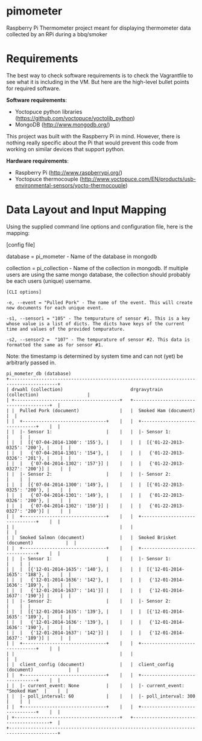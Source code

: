 pimometer
=========

Raspberry Pi Thermometer project meant for displaying thermometer data collected by an RPi during a bbq/smoker

Requirements
============

The best way to check software requirements is to check the Vagrantfile to see what it is including in the VM.  But here are the high-level bullet points for required software.

__Software requirements__:

* Yoctopuce python libraries (https://github.com/yoctopuce/yoctolib_python)
* MongoDB (http://www.mongodb.org/)


This project was built with the Raspberry Pi in mind.  However, there is nothing really specific about the Pi that would prevent this code from working on similar devices that support python.

__Hardware requirements__:

* Raspberry Pi (http://www.raspberrypi.org/)
* Yoctopuce thermocouple (http://www.yoctopuce.com/EN/products/usb-environmental-sensors/yocto-thermocouple)

Data Layout and Input Mapping
=============================
Using the supplied command line options and configuration file, here is the mapping:

[config file]

database = pi_mometer - Name of the database in mongodb

collection = pi_collection - Name of the collection in mongodb. If multiple users are using the same mongo database, the collection should probably be each users (unique) username.

```
[CLI options]

-e, --event = "Pulled Pork" - The name of the event. This will create new documents for each unique event.

-s1, --sensor1 = "105" - The tempurature of sensor #1. This is a key whose value is a list of dicts. The dicts have keys of the current time and values of the provided tempurature.

-s2, --sensor2 =  "107" - The tempurature of sensor #2. This data is formatted the same as for sensor #1.
```

Note: the timestamp is determined by system time and can not (yet) be arbitrarly passed in.

```
pi_mometer_db (database)
+----------------------------------------------------------------------------------------+
| drwahl (collection)                         drgravytrain (collection)                  |
| +---------------------------------------+   +---------------------------------------+  |
| |  Pulled Pork (document)               |   |  Smoked Ham (document)                |  |
| |  +-------------------------------+    |   |  +-------------------------------+    |  |
| |  |- Sensor 1:                    |    |   |  |- Sensor 1:                    |    |  |
| |  |  [{'07-04-2014-1300': '155'}, |    |   |  |  [{'01-22-2013-0325': '200'}, |    |  |
| |  |   {'07-04-2014-1301': '154'}, |    |   |  |   {'01-22-2013-0326': '201'}, |    |  |
| |  |   {'07-04-2014-1302': '157'}] |    |   |  |   {'01-22-2013-0327': '200'}] |    |  |
| |  |- Sensor 2:                    |    |   |  |- Sensor 2:                    |    |  |
| |  |  [{'07-04-2014-1300': '149'}, |    |   |  |  [{'01-22-2013-0325': '200'}, |    |  |
| |  |   {'07-04-2014-1301': '149'}, |    |   |  |   {'01-22-2013-0326': '200'}, |    |  |
| |  |   {'07-04-2014-1302': '150'}] |    |   |  |   {'01-22-2013-0327': '200'}] |    |  |
| |  +-------------------------------+    |   |  +-------------------------------+    |  |
| |                                       |   |                                       |  |
| |  Smoked Salmon (document)             |   |  Smoked Brisket (document)            |  |
| |  +-------------------------------+    |   |  +-------------------------------+    |  |
| |  |- Sensor 1:                    |    |   |  |- Sensor 1:                    |    |  |
| |  |  [{'12-01-2014-1635': '140'}, |    |   |  |  [{'12-01-2014-1635': '188'}, |    |  |
| |  |   {'12-01-2014-1636': '142'}, |    |   |  |   {'12-01-2014-1636': '189'}, |    |  |
| |  |   {'12-01-2014-1637': '141'}] |    |   |  |   {'12-01-2014-1637': '190'}] |    |  |
| |  |- Sensor 2:                    |    |   |  |- Sensor 2:                    |    |  |
| |  |  [{'12-01-2014-1635': '139'}, |    |   |  |  [{'12-01-2014-1635': '189'}, |    |  |
| |  |   {'12-01-2014-1636': '139'}, |    |   |  |   {'12-01-2014-1636': '190'}, |    |  |
| |  |   {'12-01-2014-1637': '142'}] |    |   |  |   {'12-01-2014-1637': '189'}] |    |  |
| |  +-------------------------------+    |   |  +-------------------------------+    |  |
| |                                       |   |                                       |  |
| |  client_config (document)             |   |  client_config (document)             |  |
| |  +-------------------------------+    |   |  +-------------------------------+    |  |
| |  |- current_event: None          |    |   |  |- current_event: "Smoked Ham"  |    |  |
| |  |- poll_interval: 60            |    |   |  |- poll_interval: 300           |    |  |
| |  +-------------------------------+    |   |  +-------------------------------+    |  |
| +---------------------------------------+   +---------------------------------------+  |
+----------------------------------------------------------------------------------------+
```
